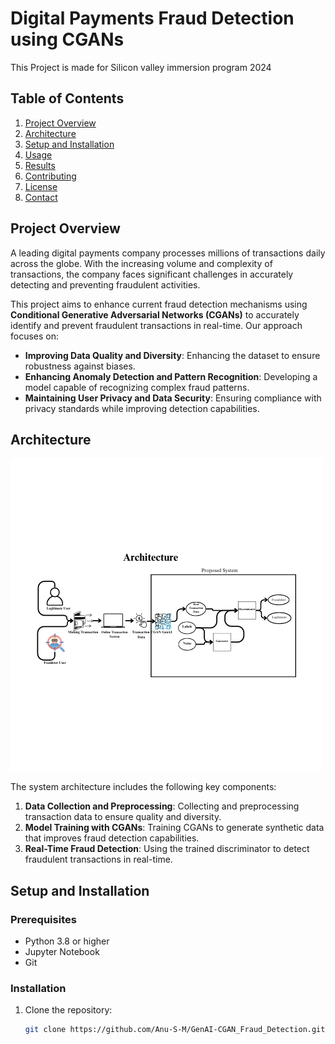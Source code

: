 # Digital Payments Fraud Detection using CGANs
This Project is made for Silicon valley immersion program 2024
## Table of Contents
1. [Project Overview](#project-overview)
2. [Architecture](#architecture)
3. [Setup and Installation](#setup-and-installation)
4. [Usage](#usage)
5. [Results](#results)
6. [Contributing](#contributing)
7. [License](#license)
8. [Contact](#contact)

## Project Overview
A leading digital payments company processes millions of transactions daily across the globe. With the increasing volume and complexity of transactions, the company faces significant challenges in accurately detecting and preventing fraudulent activities.

This project aims to enhance current fraud detection mechanisms using **Conditional Generative Adversarial Networks (CGANs)** to accurately identify and prevent fraudulent transactions in real-time. Our approach focuses on:
- **Improving Data Quality and Diversity**: Enhancing the dataset to ensure robustness against biases.
- **Enhancing Anomaly Detection and Pattern Recognition**: Developing a model capable of recognizing complex fraud patterns.
- **Maintaining User Privacy and Data Security**: Ensuring compliance with privacy standards while improving detection capabilities.

## Architecture
![CGAN Architecture](CGAN.png)

The system architecture includes the following key components:
1. **Data Collection and Preprocessing**: Collecting and preprocessing transaction data to ensure quality and diversity.
2. **Model Training with CGANs**: Training CGANs to generate synthetic data that improves fraud detection capabilities.
3. **Real-Time Fraud Detection**: Using the trained discriminator to detect fraudulent transactions in real-time.

## Setup and Installation
### Prerequisites
- Python 3.8 or higher
- Jupyter Notebook
- Git

### Installation
1. Clone the repository:
   ```bash
   git clone https://github.com/Anu-S-M/GenAI-CGAN_Fraud_Detection.git
